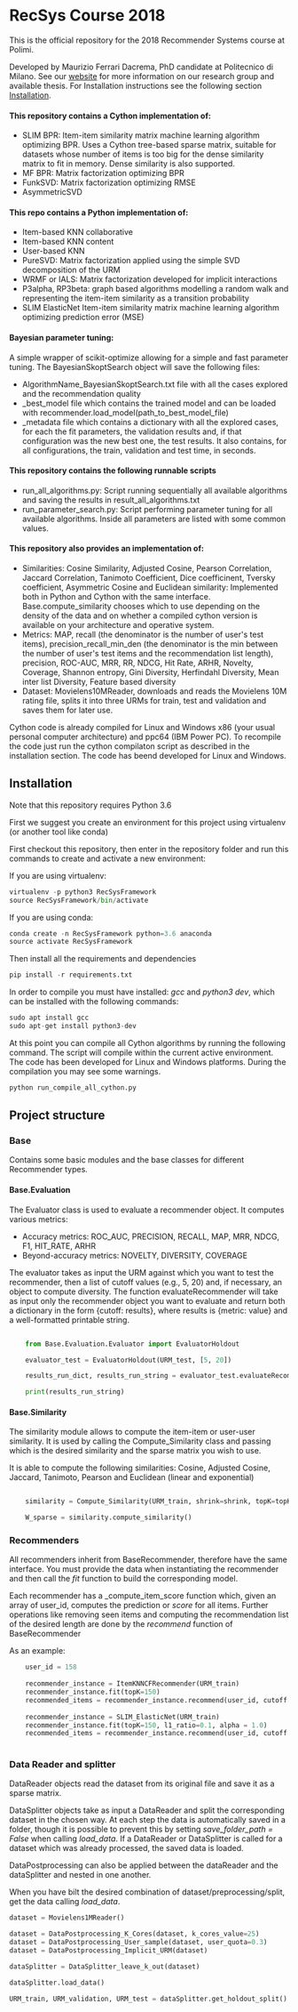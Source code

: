 # RecSys Course 2018
This is the official repository for the 2018 Recommender Systems course at Polimi.

Developed by Maurizio Ferrari Dacrema, PhD candidate at Politecnico di Milano. See our [website](http://recsys.deib.polimi.it/) for more information on our research group and available thesis.
For Installation instructions see the following section [Installation](#Installation).


#### This repository contains a Cython implementation of:
 - SLIM BPR: Item-item similarity matrix machine learning algorithm optimizing BPR.
    Uses a Cython tree-based sparse matrix, suitable for datasets whose number of items is too big for the
    dense similarity matrix to fit in memory. 
    Dense similarity is also supported.
 - MF BPR: Matrix factorization optimizing BPR
 - FunkSVD: Matrix factorization optimizing RMSE
 - AsymmetricSVD

#### This repo contains a Python implementation of:
 - Item-based KNN collaborative
 - Item-based KNN content
 - User-based KNN
 - PureSVD: Matrix factorization applied using the simple SVD decomposition of the URM
 - WRMF or IALS: Matrix factorization developed for implicit interactions
 - P3alpha, RP3beta: graph based algorithms modelling a random walk and representing the item-item similarity as a transition probability
 - SLIM ElasticNet Item-item similarity matrix machine learning algorithm optimizing prediction error (MSE)
 
 
#### Bayesian parameter tuning:
A simple wrapper of scikit-optimize allowing for a simple and fast parameter tuning.
The BayesianSkoptSearch object will save the following files:
- AlgorithmName_BayesianSkoptSearch.txt file with all the cases explored and the recommendation quality
- _best_model file which contains the trained model and can be loaded with recommender.load_model(path_to_best_model_file)
- _metadata file which contains a dictionary with all the explored cases, for each the fit parameters, the validation results and, if that configuration was the new best one, the test results. It also contains, for all configurations, the train, validation and test time, in seconds.
 
#### This repository contains the following runnable scripts

 - run_all_algorithms.py: Script running sequentially all available algorithms and saving the results in result_all_algorithms.txt
 - run_parameter_search.py: Script performing parameter tuning for all available algorithms. Inside all parameters are listed with some common values.
 

#### This repository also provides an implementation of:
 
 - Similarities: Cosine Similarity, Adjusted Cosine, Pearson Correlation, Jaccard Correlation, Tanimoto Coefficient, Dice coefficinent, Tversky coefficient, Asymmetric Cosine and Euclidean similarity: Implemented both in Python and Cython with the same interface. Base.compute_similarity chooses which to use depending on the density of the data and on whether a compiled cython version is available on your architecture and operative system. 
 - Metrics: MAP, recall (the denominator is the number of user's test items), precision_recall_min_den (the denominator is the min between the number of user's test items and the recommendation list length), precision, ROC-AUC, MRR, RR, NDCG, Hit Rate, ARHR, Novelty, Coverage, Shannon entropy, Gini Diversity, Herfindahl Diversity, Mean inter list Diversity, Feature based diversity
 - Dataset: Movielens10MReader, downloads and reads the Movielens 10M rating file, splits it into three URMs for train, test and validation and saves them for later use. 
 

Cython code is already compiled for Linux and Windows x86 (your usual personal computer architecture) and ppc64 (IBM Power PC). To recompile the code just run the cython compilaton script as described in the installation section.
The code has beend developed for Linux and Windows.




## Installation

Note that this repository requires Python 3.6

First we suggest you create an environment for this project using virtualenv (or another tool like conda)

First checkout this repository, then enter in the repository folder and run this commands to create and activate a new environment:

If you are using virtualenv:
```Python
virtualenv -p python3 RecSysFramework
source RecSysFramework/bin/activate
```
If you are using conda:
```Python
conda create -n RecSysFramework python=3.6 anaconda
source activate RecSysFramework
```

Then install all the requirements and dependencies
```Python
pip install -r requirements.txt
```

In order to compile you must have installed: _gcc_ and _python3 dev_, which can be installed with the following commands:
```Python
sudo apt install gcc 
sudo apt-get install python3-dev
```

At this point you can compile all Cython algorithms by running the following command. The script will compile within the current active environment. The code has been developed for Linux and Windows platforms. During the compilation you may see some warnings. 
 
```Python
python run_compile_all_cython.py
```



## Project structure

### Base
Contains some basic modules and the base classes for different Recommender types.

#### Base.Evaluation
The Evaluator class is used to evaluate a recommender object. It computes various metrics:
* Accuracy metrics: ROC_AUC, PRECISION, RECALL, MAP, MRR, NDCG, F1, HIT_RATE, ARHR
* Beyond-accuracy metrics: NOVELTY, DIVERSITY, COVERAGE

The evaluator takes as input the URM against which you want to test the recommender, then a list of cutoff values (e.g., 5, 20) and, if necessary, an object to compute diversity.
The function evaluateRecommender will take as input only the recommender object you want to evaluate and return both a dictionary in the form {cutoff: results}, where results is {metric: value} and a well-formatted printable string.

```python

    from Base.Evaluation.Evaluator import EvaluatorHoldout

    evaluator_test = EvaluatorHoldout(URM_test, [5, 20])

    results_run_dict, results_run_string = evaluator_test.evaluateRecommender(recommender_instance)

    print(results_run_string)

```


#### Base.Similarity
The similarity module allows to compute the item-item or user-user similarity.
It is used by calling the Compute_Similarity class and passing which is the desired similarity and the sparse matrix you wish to use.

It is able to compute the following similarities: Cosine, Adjusted Cosine, Jaccard, Tanimoto, Pearson and Euclidean (linear and exponential)

```python

    similarity = Compute_Similarity(URM_train, shrink=shrink, topK=topK, normalize=normalize, similarity = "cosine")

    W_sparse = similarity.compute_similarity()

```


### Recommenders
All recommenders inherit from BaseRecommender, therefore have the same interface.
You must provide the data when instantiating the recommender and then call the _fit_ function to build the corresponding model.

Each recommender has a _compute_item_score function which, given an array of user_id, computes the prediction or _score_ for all items.
Further operations like removing seen items and computing the recommendation list of the desired length are done by the _recommend_ function of BaseRecommender

As an example:

```python
    user_id = 158
    
    recommender_instance = ItemKNNCFRecommender(URM_train)
    recommender_instance.fit(topK=150)
    recommended_items = recommender_instance.recommend(user_id, cutoff = 20, remove_seen_flag=True)
    
    recommender_instance = SLIM_ElasticNet(URM_train)
    recommender_instance.fit(topK=150, l1_ratio=0.1, alpha = 1.0)
    recommended_items = recommender_instance.recommend(user_id, cutoff = 20, remove_seen_flag=True)
    
```

### Data Reader and splitter
DataReader objects read the dataset from its original file and save it as a sparse matrix.

DataSplitter objects take as input a DataReader and split the corresponding dataset in the chosen way.
At each step the data is automatically saved in a folder, though it is possible to prevent this by setting _save_folder_path = False_ when calling _load_data_.
If a DataReader or DataSplitter is called for a dataset which was already processed, the saved data is loaded.

DataPostprocessing can also be applied between the dataReader and the dataSplitter and nested in one another.

When you have bilt the desired combination of dataset/preprocessing/split, get the data calling _load_data_.

```python
dataset = Movielens1MReader()

dataset = DataPostprocessing_K_Cores(dataset, k_cores_value=25)
dataset = DataPostprocessing_User_sample(dataset, user_quota=0.3)
dataset = DataPostprocessing_Implicit_URM(dataset)

dataSplitter = DataSplitter_leave_k_out(dataset)

dataSplitter.load_data()

URM_train, URM_validation, URM_test = dataSplitter.get_holdout_split()

